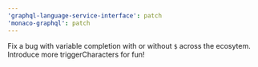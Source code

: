 ```yaml
---
'graphql-language-service-interface': patch
'monaco-graphql': patch
---
```


Fix a bug with variable completion with or without `$` across the ecosytem. Introduce more triggerCharacters for fun!
